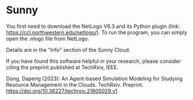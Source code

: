 # Sunny
You first need to download the NetLogo V6.3 and its Python plugin (link: https://ccl.northwestern.edu/netlogo/). To run the program, you can simply open the .nlogo file from NetLogo. 

Details are in the "Info" section of the Sunny Cloud. 

If you have found this software helpful in your research, please consider citing the preprint published at TechRxiv, IEEE.

Dong, Dapeng (2023): An Agent-based Simulation Modeling for Studying Resource Management in the Clouds. TechRxiv. Preprint. https://doi.org/10.36227/techrxiv.21805029.v1 
